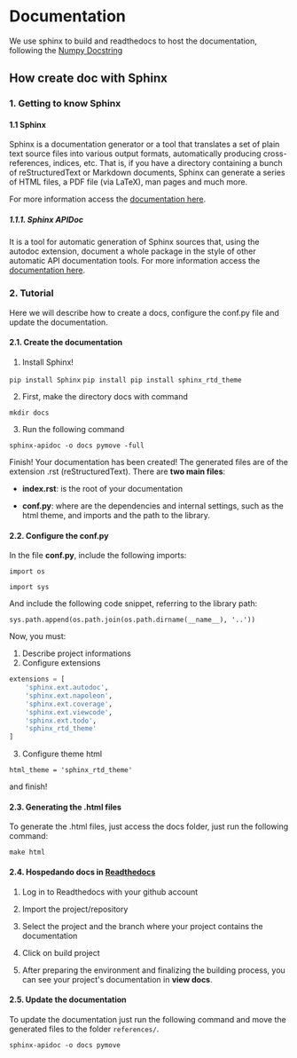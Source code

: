 # Documentation

We use sphinx to build and readthedocs to host the documentation,
following the [Numpy Docstring](https://numpydoc.readthedocs.io/en/latest/format.html.)

## How create doc with Sphinx
### 1. Getting to know Sphinx
#### 1.1 Sphinx
Sphinx is a documentation generator or a tool that translates a set of
plain text source files into various output formats, automatically producing
cross-references, indices, etc. That is, if you have a directory containing a
bunch of reStructuredText or Markdown documents, Sphinx can generate a series
of HTML files, a PDF file (via LaTeX), man pages and much more.

For more information access the [documentation here](https://www.sphinx-doc.org/en/master/usage/quickstart.html).

##### 1.1.1. Sphinx APIDoc
It is a tool for automatic generation of Sphinx sources that, using the
autodoc extension, document a whole package in the style of other
automatic API documentation tools.
For more information access the [documentation here](https://www.sphinx-doc.org/en/master/man/sphinx-apidoc.html).

### 2. Tutorial
Here we will describe how to create a docs, configure the conf.py
file and update the documentation.

#### 2.1. Create the documentation
1.  Install Sphinx!

`pip install Sphinx`
`pip install pip install sphinx_rtd_theme`

2.  First, make the directory docs with command

`mkdir docs`

3.  Run the following command

`sphinx-apidoc -o docs pymove -full`

Finish! Your documentation has been created! The generated files are
of the extension .rst (reStructuredText).
There are **two main files**:

-   **index.rst**: is the root of your documentation

-   **conf.py**: where are the dependencies and internal settings,
 such as the html theme, and imports and the path to the library.

#### 2.2. Configure the conf.py
In the file **conf.py**, include the following imports:

`import os`

`import sys`

And include the following code snippet, referring to the library path:

`sys.path.append(os.path.join(os.path.dirname(__name__), '..'))`

Now, you must:
1.  Describe project informations
2.  Configure extensions

```python
extensions = [
    'sphinx.ext.autodoc',
    'sphinx.ext.napoleon',
    'sphinx.ext.coverage',
    'sphinx.ext.viewcode',
    'sphinx.ext.todo',
    'sphinx_rtd_theme'
]
```

3.  Configure theme html

`html_theme = 'sphinx_rtd_theme'`

and finish!

#### 2.3. Generating the .html files
To generate the .html files, just access the docs folder, just run the
following command:

`make html`

#### 2.4. Hospedando docs in [Readthedocs](https://readthedocs.org/)

1.  Log in to Readthedocs with your github account

2.  Import the project/repository

3.  Select the project and the branch where your project contains
 the documentation

4.  Click on build project

5.  After preparing the environment and finalizing the building process,
 you can see your project's documentation in **view docs**.

#### 2.5. Update the documentation
To update the documentation just run the following command and move
 the generated files to the folder `references/`.

`sphinx-apidoc -o docs pymove`

